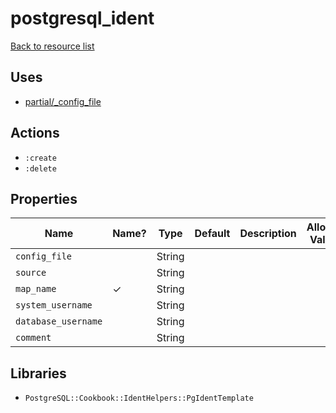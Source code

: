 # postgresql_ident

[Back to resource list](../README.md#resources)

## Uses

- [partial/_config_file](partial/_config_file.md)

## Actions

- `:create`
- `:delete`

## Properties

| Name                | Name? | Type   | Default | Description | Allowed Values |
| ------------------- | ----- | ------ | ------- | ----------- | -------------- |
| `config_file`       |       | String |         |             |                |
| `source`            |       | String |         |             |                |
| `map_name`          | ✓     | String |         |             |                |
| `system_username`   |       | String |         |             |                |
| `database_username` |       | String |         |             |                |
| `comment`           |       | String |         |             |                |

## Libraries

- `PostgreSQL::Cookbook::IdentHelpers::PgIdentTemplate`
